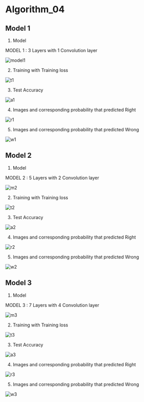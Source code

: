 # Algorithm_04

## Model 1

1. Model

MODEL 1 : 3 Layers with 1 Convolution layer

![model1](https://user-images.githubusercontent.com/37579727/83404090-ec745600-a444-11ea-9194-f2d54faa0965.PNG)

2. Training with Training loss

![t1](https://user-images.githubusercontent.com/37579727/83404447-a53a9500-a445-11ea-94d8-547dfdc5c284.PNG)

3. Test Accuracy

![a1](https://user-images.githubusercontent.com/37579727/83404549-cef3bc00-a445-11ea-8457-db5a4d18f0c2.PNG)

4. Images and corresponding probability that predicted Right

![r1](https://user-images.githubusercontent.com/37579727/83404961-8ab4eb80-a446-11ea-9b95-ab67efd8baaa.PNG)

5. Images and corresponding probability that predicted Wrong

![w1](https://user-images.githubusercontent.com/37579727/83404965-8d174580-a446-11ea-81eb-640c84dc789b.PNG)


## Model 2

1. Model

MODEL 2 : 5 Layers with 2 Convolution layer

![m2](https://user-images.githubusercontent.com/37579727/83405213-fe56f880-a446-11ea-953b-9219ce510b8c.PNG)

2. Training with Training loss

![t2](https://user-images.githubusercontent.com/37579727/83405433-6f96ab80-a447-11ea-8f5f-9d0cea31ff90.PNG)

3. Test Accuracy

![a2](https://user-images.githubusercontent.com/37579727/83405434-70c7d880-a447-11ea-8882-ca5b5a18a70f.PNG)

4. Images and corresponding probability that predicted Right

![r2](https://user-images.githubusercontent.com/37579727/83405516-9a80ff80-a447-11ea-9a78-56585e745bfe.PNG)

5. Images and corresponding probability that predicted Wrong

![w2](https://user-images.githubusercontent.com/37579727/83405518-9bb22c80-a447-11ea-936c-87c39cd5e1e2.PNG)

## Model 3

1. Model

MODEL 3 : 7 Layers with 4 Convolution layer

![m3](https://user-images.githubusercontent.com/37579727/83405218-feef8f00-a446-11ea-9391-768439fcc7fa.PNG)

2. Training with Training loss

![t3](https://user-images.githubusercontent.com/37579727/83406181-1465b880-a449-11ea-914d-5944ccca8039.PNG)

3. Test Accuracy

![a3](https://user-images.githubusercontent.com/37579727/83406719-3449ac00-a44a-11ea-9f8f-cee480bfc45b.PNG)

4. Images and corresponding probability that predicted Right

![r3](https://user-images.githubusercontent.com/37579727/83406188-16c81280-a449-11ea-8179-7e19e01bb44d.PNG)

5. Images and corresponding probability that predicted Wrong

![w3](https://user-images.githubusercontent.com/37579727/83406192-1891d600-a449-11ea-92bf-0861f417013e.PNG)

